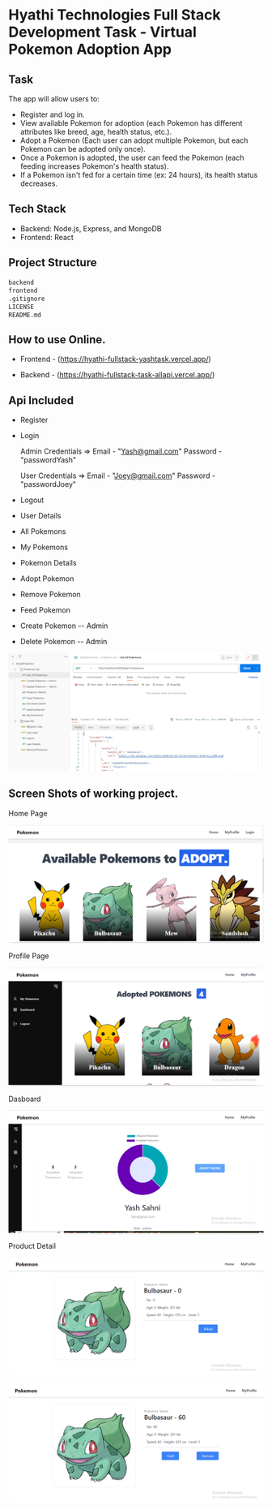 # Hyathi Technologies Full Stack Development Task - Virtual Pokemon Adoption App

## Task

The app will allow users to:

- Register and log in.
- View available Pokemon for adoption (each Pokemon has different attributes like breed, age, health status, etc.).
- Adopt a Pokemon (Each user can adopt multiple Pokemon, but each Pokemon can be adopted only once).
- Once a Pokemon is adopted, the user can feed the Pokemon (each feeding increases Pokemon's health status).
- If a Pokemon isn't fed for a certain time (ex: 24 hours), its health status decreases.

## Tech Stack

- Backend: Node.js, Express, and MongoDB
- Frontend: React

## Project Structure

```terminal
backend
frontend
.gitignore
LICENSE
README.md
```

## How to use Online.

- Frontend - (https://hyathi-fullstack-yashtask.vercel.app/)

- Backend - (https://hyathi-fullstack-task-allapi.vercel.app/)

## Api Included

- Register

- Login

  Admin Credentials => Email - "Yash@gmail.com" Password - "passwordYash"

  User Credentials => Email - "Joey@gmail.com" Password - "passwordJoey"

- Logout

- User Details

- All Pokemons

- My Pokemons

- Pokemon Details

- Adopt Pokemon

- Remove Pokemon

- Feed Pokemon

- Create Pokemon -- Admin

- Delete Pokemon -- Admin

![All Api](postmanApiCapture.PNG)

## Screen Shots of working project.

Home Page

![HomePage](Home.PNG)

Profile Page

![ProfilePage](ProfilePage.PNG)

Dasboard

![Dashboard](DashBoard.PNG)

Product Detail

![BeforeLogin](DetailBeforeLogin.PNG)

![AfterLogin](DetailPageAfterLogin.PNG)
